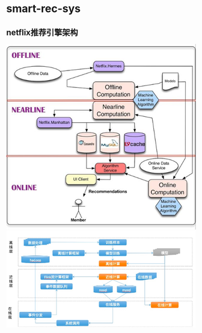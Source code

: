 # smart-rec-sys
## netflix推荐引擎架构
![image](https://github.com/kddor/smart-rec-sys/blob/master/pic/netflix推荐算法架构.jpg)
![image](https://github.com/kddor/smart-rec-sys/blob/master/pic/推荐引擎架构图.jpg)
